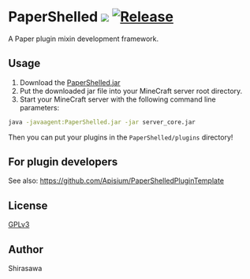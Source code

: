 # PaperShelled [![](https://www.jitpack.io/v/Apisium/PaperShelled.svg)](https://www.jitpack.io/#Apisium/PaperShelled) [![Release](https://github.com/Apisium/PaperShelled/actions/workflows/release.yml/badge.svg)](https://github.com/Apisium/PaperShelled/actions/workflows/release.yml)

A Paper plugin mixin development framework.

## Usage

1. Download the [PaperShelled.jar](https://github.com/Apisium/PaperShelled/releases/latest)
2. Put the downloaded jar file into your MineCraft server root directory.
3. Start your MineCraft server with the following command line parameters:

```bash
java -javaagent:PaperShelled.jar -jar server_core.jar
```

Then you can put your plugins in the `PaperShelled/plugins` directory!

## For plugin developers

See also: https://github.com/Apisium/PaperShelledPluginTemplate

## License

[GPLv3](./LICENSE)

## Author

Shirasawa
